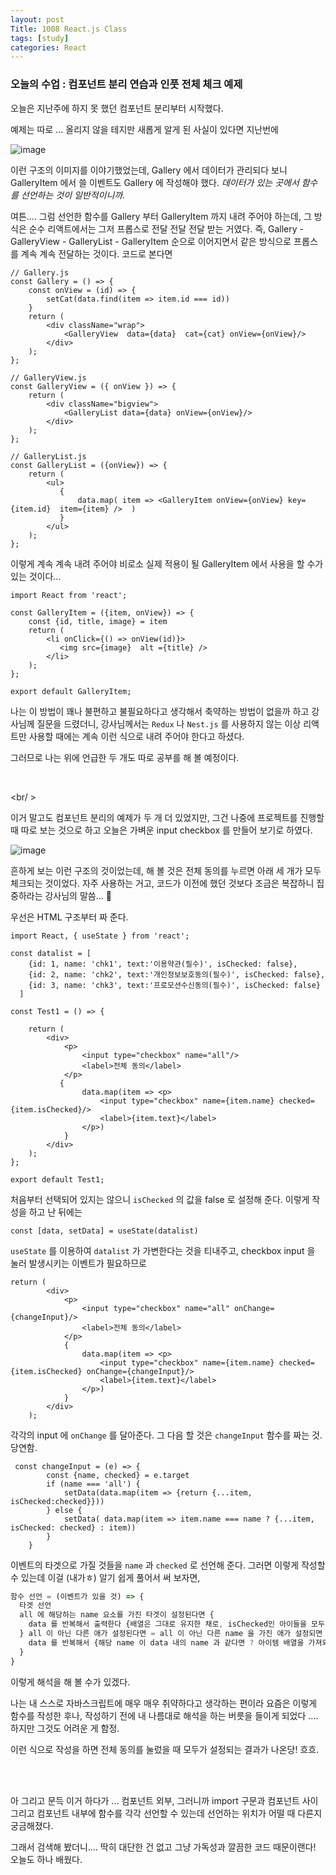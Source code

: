 ```yaml
---
layout: post
Title: 1008 React.js Class
tags: [study]
categories: React
---
```


### 오늘의 수업 : 컴포넌트 분리 연습과 인풋 전체 체크 예제

오늘은 지난주에 하지 못 했던 컴포넌트 분리부터 시작했다. 

예제는 따로 ... 올리지 않을 테지만 새롭게 알게 된 사실이 있다면 지난번에 

![image](https://user-images.githubusercontent.com/89691274/136221394-8f2404aa-92a8-43ca-9485-44692f50fa4d.png)

이런 구조의 이미지를 이야기했었는데, Gallery 에서 데이터가 관리되다 보니 GalleryItem 에서 쓸 이벤트도 Gallery 에 작성해야 했다. _데이터가 있는 곳에서 함수를 선언하는 것이 일반적이니까._ 

여튼.... 그럼 선언한 함수를 Gallery 부터 GalleryItem 까지 내려 주어야 하는데, 그 방식은 순수 리액트에서는 그저 프롭스로 전달 전달 전달 받는 거였다. 즉, Gallery - GalleryView - GalleryList - GalleryItem 순으로 이어지면서 같은 방식으로 프롭스를 계속 계속 전달하는 것이다. 코드로 본다면 

```react
// Gallery.js
const Gallery = () => {
    const onView = (id) => {
        setCat(data.find(item => item.id === id))
    }
    return (
        <div className="wrap">
            <GalleryView  data={data}  cat={cat} onView={onView}/>
        </div>
    );
};
```

```react
// GalleryView.js 
const GalleryView = ({ onView }) => {
    return (
        <div className="bigview">
            <GalleryList data={data} onView={onView}/>
        </div>
    );
};
```

```react
// GalleryList.js
const GalleryList = ({onView}) => {
    return (
        <ul>
           {
               data.map( item => <GalleryItem onView={onView} key={item.id}  item={item} />  )
           } 
        </ul>
    );
};
```



이렇게 계속 계속 내려 주어야 비로소 실제 적용이 될 GalleryItem 에서 사용을 할 수가 있는 것이다...

```react
import React from 'react';

const GalleryItem = ({item, onView}) => {
    const {id, title, image} = item 
    return (
        <li onClick={() => onView(id)}>
           <img src={image}  alt ={title} /> 
        </li>
    );
};

export default GalleryItem;
```

나는 이 방법이 꽤나 불편하고 불필요하다고 생각해서 축약하는 방법이 없을까 하고 강사님께 질문을 드렸더니, 강사님께서는 `Redux` 나 `Nest.js` 를 사용하지 않는 이상 리액트만 사용할 때에는 계속 이런 식으로 내려 주어야 한다고 하셨다. 

그러므로 나는 위에 언급한 두 개도 따로 공부를 해 볼 예정이다. 

<br />

<br/ >

이거 말고도 컴포넌트 분리의 예제가 두 개 더 있었지만, 그건 나중에 프로젝트를 진행할 때 따로 보는 것으로 하고 오늘은 가벼운 input checkbox 를 만들어 보기로 하였다.

![image](https://user-images.githubusercontent.com/89691274/136574517-fe271aeb-cba4-4ba8-80de-7b577e00cfec.png)

흔하게 보는 이런 구조의 것이었는데, 해 볼 것은 전체 동의를 누르면 아래 세 개가 모두 체크되는 것이었다. 자주 사용하는 거고, 코드가 이전에 했던 것보다 조금은 복잡하니 집중하라는 강사님의 말씀... 👀

우선은 HTML 구조부터 짜 준다.

```react
import React, { useState } from 'react';

const datalist = [
    {id: 1, name: 'chk1', text:'이용약관(필수)', isChecked: false},
    {id: 2, name: 'chk2', text:'개인정보보호동의(필수)', isChecked: false},
    {id: 3, name: 'chk3', text:'프로모션수신동의(필수)', isChecked: false}
  ]

const Test1 = () => {
    
    return (
        <div>
            <p>
                <input type="checkbox" name="all"/>
                <label>전체 동의</label>
            </p>
           {
                data.map(item => <p>
                    <input type="checkbox" name={item.name} checked={item.isChecked}/>
                    <label>{item.text}</label>
                </p>)
            }
        </div>
    );
};

export default Test1;
```

처음부터 선택되어 있지는 않으니 `isChecked` 의 값을 false 로 설정해 준다. 이렇게 작성을 하고 난 뒤에는 

```react
const [data, setData] = useState(datalist)
```

`useState` 를 이용하여  `datalist` 가 가변한다는 것을 티내주고, checkbox input 을 눌러 발생시키는 이벤트가 필요하므로 

```react
return (
        <div>
            <p>
                <input type="checkbox" name="all" onChange={changeInput}/>
                <label>전체 동의</label>
            </p>
            {
                data.map(item => <p>
                    <input type="checkbox" name={item.name} checked={item.isChecked} onChange={changeInput}/>
                    <label>{item.text}</label>
                </p>)
            }
        </div>
    );
```

각각의 input 에 `onChange` 를 달아준다. 그 다음 할 것은 `changeInput` 함수를 짜는 것. 당연함.

```react
 const changeInput = (e) => {
        const {name, checked} = e.target
        if (name === 'all') {   
            setData(data.map(item => {return {...item, isChecked:checked}}))
        } else {
            setData( data.map(item => item.name === name ? {...item, isChecked: checked} : item))
        }
    }
```

이벤트의 타겟으로 가질 것들을 `name` 과 `checked` 로 선언해 준다. 그러면 이렇게 작성할 수 있는데 이걸 (내가ㅎ) 알기 쉽게 풀어서 써 보자면,

```javascript
함수 선언 = (이벤트가 있을 것) => {
  타겟 선언
  all 에 해당하는 name 요소를 가진 타겟이 설정된다면 {
    data 를 반복해서 출력한다 {배열은 그대로 유지한 채로, isChecked인 아이들을 모두 checked로 만들어라 }
  } all 이 아닌 다른 애가 설정된다면 = all 이 아닌 다른 name 을 가진 애가 설정되면 {
    data 를 반복해서 {해당 name 이 data 내의 name 과 같다면 ? 아이템 배열을 가져와서 선택한 애만 checked 로 만들고 : 선택되지 않은 아이들은 걍 둔다 }
  }
}
```

이렇게 해석을 해 볼 수가 있겠다. 

나는 내 스스로 자바스크립트에 매우 매우 취약하다고 생각하는 편이라 요즘은 이렇게 함수를 작성한 후나, 작성하기 전에 내 나름대로 해석을 하는 버릇을 들이게 되었다 .... 하지만 그것도 어려운 게 함정. 

이런 식으로 작성을 하면 전체 동의를 눌렀을 때 모두가 설정되는 결과가 나온당! 흐흐.

<br/>

<br/>

아 그리고 문득 이거 하다가 ... 컴포넌트 외부, 그러니까 import 구문과 컴포넌트 사이 그리고 컴포넌트 내부에 함수를 각각 선언할 수 있는데 선언하는 위치가 어떨 때 다른지 궁금해졌다. 

그래서 검색해 봤더니.... 딱히 대단한 건 없고 그냥 가독성과 깔끔한 코드 때문이랜다! 오늘도 하나 배웠다.

<br />

<br />
